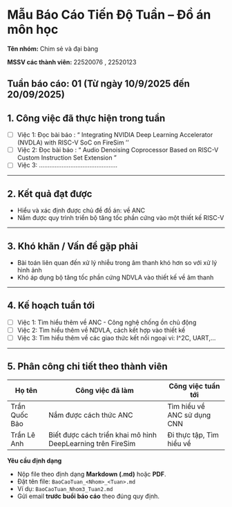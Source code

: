 # Mẫu Báo Cáo Tiến Độ Tuần – Đồ án môn học
**Tên nhóm:** Chim sẻ và đại bàng

**MSSV các thành viên:** 22520076 , 22520123

**Tuần báo cáo:** 01 (Từ ngày 10/9/2025 đến 20/09/2025)
---
## 1. Công việc đã thực hiện trong tuần
- [ ] Việc 1: Đọc bài báo : “ Integrating NVIDIA Deep Learning Accelerator
(NVDLA) with RISC-V SoC on FireSim ’’
- [ ] Việc 2: Đọc bài báo : “ Audio Denoising Coprocessor Based on RISC-V Custom
Instruction Set Extension ”
- [ ] Việc 3: ………………………………………
---
## 2. Kết quả đạt được
- Hiểu và xác định được chủ đề đồ án: về ANC
- Nắm được quy trình triển bộ tăng tốc phần cứng vào một thiết kế RISC-V
---
## 3. Khó khăn / Vấn đề gặp phải
- Bài toán liên quan đến xử lý nhiễu trong âm thanh khó hơn so với xử lý hình ảnh
- Khó áp dụng bộ tăng tốc phần cứng NDVLA vào thiết kế về âm thanh
---
## 4. Kế hoạch tuần tới
- [ ] Việc 1: Tìm hiểu thêm về ANC - Công nghệ chống ồn chủ động
- [ ] Việc 2: Tìm hiểu thêm về NDVLA, cách kết hợp vào thiết kế
- [ ] Việc 3: Tìm hiểu thêm về các giao thức kết nối ngoại vi: I^2C, UART,…
---
## 5. Phân công chi tiết theo thành viên

| Họ tên | Công việc đã làm | Công việc tuần tới |
|--------|------------------|--------------------|
|Trần Quốc Bảo      | Nắm được cách thức ANC                 | Tìm hiểu về ANC sử dụng CNN         | Đọc thêm về ANC để tìm hướng
|Trần Lê Anh        | Biết được cách triển khai mô hình DeepLearning trên FireSim                  | Đi thực tập, Tìm hiểu về                 |

**Yêu cầu định dạng**
- Nộp file theo định dạng **Markdown (.md)** hoặc **PDF**.
- Đặt tên file: `BaoCaoTuan_<Nhom>_<Tuan>.md`
- Ví dụ: `BaoCaoTuan_Nhom3_Tuan2.md`
- Gửi email **trước buổi báo cáo** theo đúng quy định.
